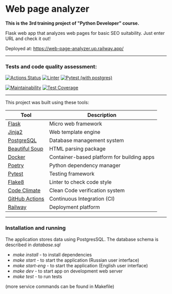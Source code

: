 # Web page analyzer

**This is the 3rd training project of "Python Developer" course.**

Flask web app that analyzes web pages for basic SEO suitability. Just enter URL and check it out!

Deployed at: https://web-page-analyzer.up.railway.app/

---
### Tests and code quality assessment:
[![Actions Status](https://github.com/Andrey-Volkovitskiy/python-project-83/workflows/hexlet-check/badge.svg)](https://github.com/Andrey-Volkovitskiy/python-project-83/actions)    [![Linter](https://github.com/Andrey-Volkovitskiy/python-project-83/actions/workflows/flake8_linter.yml/badge.svg)](https://github.com/Andrey-Volkovitskiy/python-project-83/actions/workflows/flake8_linter.yml)    [![Pytest (with postgres)](https://github.com/Andrey-Volkovitskiy/python-project-83/actions/workflows/pytest_with_postgres.yml/badge.svg)](https://github.com/Andrey-Volkovitskiy/python-project-83/actions/workflows/pytest_with_postgres.yml)

[![Maintainability](https://api.codeclimate.com/v1/badges/b8dd81abde1b444e80e2/maintainability)](https://codeclimate.com/github/Andrey-Volkovitskiy/python-project-83/maintainability)    [![Test Coverage](https://api.codeclimate.com/v1/badges/b8dd81abde1b444e80e2/test_coverage)](https://codeclimate.com/github/Andrey-Volkovitskiy/python-project-83/test_coverage)


---
This project was built using these tools:

| Tool                                                                        | Description                                             |
|-----------------------------------------------------------------------------|---------------------------------------------------------|
| [Flask](https://flask.palletsprojects.com/)         | Micro web framework  |
| [Jinja2](https://jinja.palletsprojects.com)         | Web template engine  |
| [PostgreSQL](https://www.postgresql.org)         | Database management system  |
| [Beautiful Soup](www.crummy.com/software/BeautifulSoup/)       | HTML parsing package  |
| [Docker](https://www.docker.com)       | Container-based platform for building apps  |
| [Poetry](https://poetry.eustace.io/)         | Python dependency manager  |
| [Pytest](https://docs.pytest.org/)               | Testing framework |
| [Flake8](https://flake8.pycqa.org/)               | Linter to check code style |
| [Code Climate](https://codeclimate.com/)               | Clean Code verification system |
| [GitHub Actions](https://github.com/features/actions)               | Continuous Integration (CI) |
| [Railway](https://railway.app)               | Deployment platform |


---
### Installation and running

The application stores data using PostgresSQL. The database schema is described in *database.sql*

- *make install* - to install dependencies
- *make start* - to start the application (Russian user interface)
- *make start-eng* - to start the application (English user interface)
- *make dev* - to start app on development web server
- *make test* - to run tests

(more service commands can be found in Makefile)
